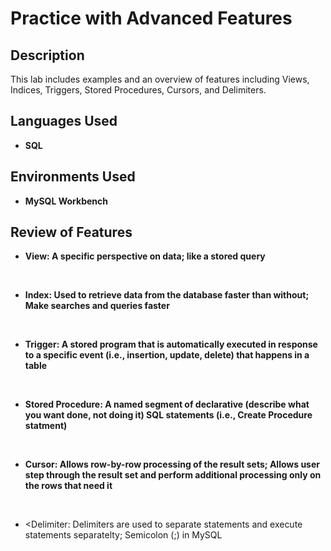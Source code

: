 <h1>Practice with Advanced Features</h1>

  
  
  <h2>Description</h2>
  This lab includes examples and an overview of features including Views, Indices, Triggers, Stored Procedures, Cursors, and Delimiters.

  <br />


  <h2>Languages Used</h2>

  - <b>SQL</b>

  <h2>Environments Used</h2>

  - <b>MySQL Workbench</b>


  <h2>Review of Features</h2>

  - <b>View: A specific perspective on data; like a stored query</b>
  <br />
  
  - <b>Index: Used to retrieve data from the database faster than without; Make searches and queries faster</b>
  <br />
  
  - <b>Trigger: A stored program that is automatically executed in response to a specific event (i.e., insertion, update, delete) that happens in a table</b>
  <br />

  - <b>Stored Procedure: A named segment of declarative (describe what you want done, not doing it) SQL statements (i.e., Create Procedure statment)</b>
  <br />

  - <b>Cursor: Allows row-by-row processing of the result sets; Allows user step through the result set and perform additional processing only on the rows that need it</b>
  <br />

- <Delimiter: Delimiters are used to separate statements and execute statements separatelty; Semicolon (;) in MySQL</b>
<br />

  

